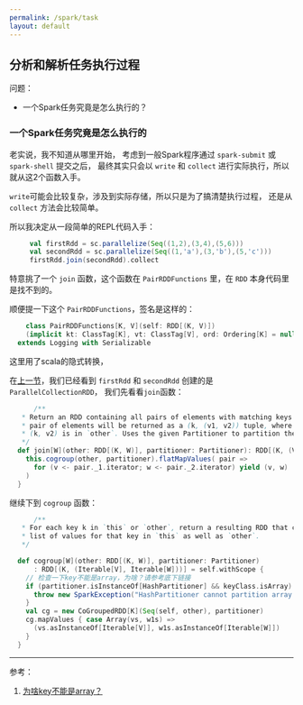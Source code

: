 ```yaml
---
permalink: /spark/task
layout: default
---
```

## 分析和解析任务执行过程

问题：
 - 一个Spark任务究竟是怎么执行的？


### 一个Spark任务究竟是怎么执行的

老实说，我不知道从哪里开始，
考虑到一般Spark程序通过 `spark-submit` 或 `spark-shell` 提交之后，
最终其实只会以 `write` 和 `collect` 进行实际执行，所以就从这2个函数入手。

`write`可能会比较复杂，涉及到实际存储，所以只是为了搞清楚执行过程，
还是从 `collect` 方法会比较简单。

所以我决定从一段简单的REPL代码入手：

```scala
     val firstRdd = sc.parallelize(Seq((1,2),(3,4),(5,6)))
     val secondRdd = sc.parallelize(Seq((1,'a'),(3,'b'),(5,'c')))
     firstRdd.join(secondRdd).collect
```

特意挑了一个 `join` 函数，这个函数在 `PairRDDFunctions` 里，在 `RDD` 本身代码里是找不到的。

顺便提一下这个 `PairRDDFunctions`，签名是这样的：

```scala
    class PairRDDFunctions[K, V](self: RDD[(K, V)])
    (implicit kt: ClassTag[K], vt: ClassTag[V], ord: Ordering[K] = null)
  extends Logging with Serializable
```

这里用了scala的隐式转换，

在[上一节](/spark/rdd/#createPCR)，我们已经看到 `firstRdd` 和 `secondRdd` 创建的是 `ParallelCollectionRDD`，
我们先看看`join`函数：

```scala
      /**
   * Return an RDD containing all pairs of elements with matching keys in `this` and `other`. Each
   * pair of elements will be returned as a (k, (v1, v2)) tuple, where (k, v1) is in `this` and
   * (k, v2) is in `other`. Uses the given Partitioner to partition the output RDD.
   */
  def join[W](other: RDD[(K, W)], partitioner: Partitioner): RDD[(K, (V, W))] = self.withScope {
    this.cogroup(other, partitioner).flatMapValues( pair =>
      for (v <- pair._1.iterator; w <- pair._2.iterator) yield (v, w)
    )
  }
```

继续下到 `cogroup` 函数：

```scala
      /**
   * For each key k in `this` or `other`, return a resulting RDD that contains a tuple with the
   * list of values for that key in `this` as well as `other`.
   */

  def cogroup[W](other: RDD[(K, W)], partitioner: Partitioner)
      : RDD[(K, (Iterable[V], Iterable[W]))] = self.withScope {
    // 检查一下key不能是array，为啥？请参考底下链接
    if (partitioner.isInstanceOf[HashPartitioner] && keyClass.isArray) {
      throw new SparkException("HashPartitioner cannot partition array keys.")
    }
    val cg = new CoGroupedRDD[K](Seq(self, other), partitioner)
    cg.mapValues { case Array(vs, w1s) =>
      (vs.asInstanceOf[Iterable[V]], w1s.asInstanceOf[Iterable[W]])
    }
  }
```


---
参考：
1. [为啥key不能是array？](https://stackoverflow.com/questions/9973596/arraylist-as-key-in-hashmap)